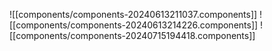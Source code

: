  
![[components/components-20240613211037.components]]
![[components/components-20240613214226.components]]
![[components/components-20240715194418.components]]